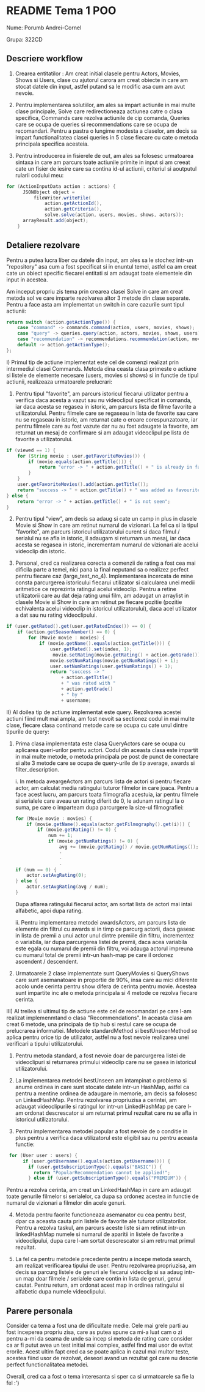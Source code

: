 # README Tema 1 POO

Nume: Porumb Andrei-Cornel

Grupa: 322CD

## Descriere workflow

1. Crearea entitatilor :
Am creat initial clasele pentru Actors, Movies, Shows si Users, clase cu ajutorul carora am creat obiecte in care am stocat datele din input, astfel putand sa le modific asa cum am avut nevoie.

2. Pentru implementarea solutiilor, am ales sa impart actiunile in mai multe clase principale, Solve care redirectioneaza actiunea catre o clasa specifica, Commands care rezolva actiunile de cip comanda, Queries care se ocupa de queries si recommendations care se ocupa de recomandari.
Pentru a pastra o lungime modesta a claselor, am decis sa impart functionalitatea clasei queries in 5 clase fiecare cu cate o metoda principala specifica acesteia.

3. Pentru introducerea in fisierele de out, am ales sa folosesc urmatoarea sintaxa in care am parcurs toate actiunile primite in input si am creeat cate un fisier de iesire care sa contina id-ul actiunii, criteriul si aoutputul rularii codului meu:

```java
for (ActionInputData action : actions) {
      JSONObject object =
          fileWriter.writeFile(
              action.getActionId(),
              action.getCriteria(),
              solve.solve(action, users, movies, shows, actors));
      arrayResult.add(object);
    }
```



## Detaliere rezolvare

Pentru a putea lucra liber cu datele din input, am ales sa le stochez intr-un "repository" asa cum a fost specificat si in enuntul temei, astfel ca am creat cate un obiect specific fiecarei entitati si am adaugat toate elementele din input in acestea.

Am inceput propriu zis tema prin crearea clasei Solve in care am creat metoda sol ve care imparte rezolvarea altor 3 metode din clase separate. Pentru a face asta am implementat un switch in care cazurile sunt tipul actiunii:

```java
return switch (action.getActionType()) {
    case "command" -> commands.command(action, users, movies, shows);
    case "query" -> queries.query(action, actors, movies, shows, users);
    case "recommendation" -> recommendations.recommendation(action, movies, shows, users);
    default -> action.getActionType();
};
```

I) Primul tip de actiune implementat este cel de comenzi realizat prin intermediul clasei Commands. Metoda dina ceasta clasa primeste o actiune si listele de elemente necesare (users, movies si shows) si in functie de tipul actiunii, realizeaza urmatoarele prelucrari:

1. Pentru tipul "favorite",  am parcurs istoricul fiecarui utilizator pentru a verifica daca acesta a vazut sau nu videoclipul specificat in comanda, iar daca acesta se regasea in istoric, am parcurs lista de filme favorite a utilizatorului. Pentru filmele care se regaseau in lista de favorite sau care nu se regaseau in istoric, am returnat cate o eroare corespunzatoare, iar pentru filmele care au fost vazute dar nu au fost adaugate la favorite, am returnat un mesaj de confirmare si am adaugat videoclipul pe lista de favorite a utilizatorului.

```java
if (viewed == 1) {
    for (String movie : user.getFavoriteMovies()) {
        if (movie.equals(action.getTitle())) {
            return "error -> " + action.getTitle() + " is already in favourite list";
        }
    }
    user.getFavoriteMovies().add(action.getTitle());
    return "success -> " + action.getTitle() + " was added as favourite";
} else {
    return "error -> " + action.getTitle() + " is not seen";
}
```

2. Pentru tipul "view", am decis sa adaug si cate un camp in plus in clasele Movie si Show in care am retinut numarul de vizionari. La fel ca si la tipul "favorite", am parcurs istoricul utilizatorului curent si daca filmul / serialul nu se afla in istoric, il adaugam si returnam un mesaj, iar daca acesta se regasea in istoric, incrementam numarul de vizionari ale acelui videoclip din istoric.

3. Personal, cred ca realizarea corecta a comenzii de rating a fost cea mai dificila parte a temei, nici pana la final neputand sa o realizez perfect pentru fiecare caz (large_test_no_4). Implementarea incercata de mine consta parcurgerea istoricului fiecarui utilizator si calcularea unei medii aritmetice ce reprezinta ratingul acelui videoclip. Pentru a retine utilizatorii care au dat deja rating unui film, am adaugat un arraylist in clasele Movie si Show in care am retinut pe fiecare pozitie (pozitie echivalenta acelui videoclip in istoricul utilizatorului), daca acel utilizator a dat sau nu rating videoclipului.

```java
if (user.getRated().get(user.getRatedIndex()) == 0) {
    if (action.getSeasonNumber() == 0) {
        for (Movie movie : movies) {
            if (movie.getName().equals(action.getTitle())) {
                user.getRated().set(index, 1);
                 movie.setRating(movie.getRating() + action.getGrade());
                movie.setNumRatings(movie.getNumRatings() + 1);
                user.setNumRatings(user.getNumRatings() + 1);
                return "success -> "
                    + action.getTitle()
                    + " was rated with "
                    + action.getGrade()
                    + " by "
                    + username;
```

II) Al doilea tip de actiune implementat este query. Rezolvarea acestei actiuni fiind mult mai ampla, am fost nevoit sa sectionez codul in mai multe clase, fiecare clasa continand metode care se ocupa cu cate unul dintre tipurile de query:

1. Prima clasa implementata este clasa QueryActors care se ocupa cu aplicarea queri-urilor pentru actori. Codul din aceasta clasa este impartit in mai multe metode, o metoda principala pe post de punct de conectare si alte 3 metode care se ocupa de query-urile de tip average, awards si filter_description. 

    i. In metoda aveargeActors am parcurs lista de actori si pentru fiecare actor, am calculat media ratingului tuturor filmelor in care joaca. Pentru a face acest lucru, am parcurs toata filmografia acestuia, iar pentru filmele si serialele care aveau un rating diferit de 0, le adunam ratingul la o suma, pe care o imparteam dupa parcurgere la size-ul filmografiei: 
    
    ```java
    for (Movie movie : movies) {
        if (movie.getName().equals(actor.getFilmography().get(i))) {
            if (movie.getRating() != 0) {
                num += 1;
                if (movie.getNumRatings() != 0) {
                    avg += (movie.getRating() / movie.getNumRatings());
                    -
                    -
                    -
    if (num == 0) {
        actor.setAvgRating(0);
    } else {
        actor.setAvgRating(avg / num);
    }
    ```

    Dupa aflarea ratingului fiecarui actor, am sortat lista de actori mai intai alfabetic, apoi dupa rating.
    
    ii. Pentru implementarea metodei awardsActors, am parcurs lista de elemente din filtrul cu awards si in timp ce parcurg actorii, daca gasesc in lista de premii a unui actor unul dintre premiile din filtru, incrementez o variabila, iar dupa parcurgerea listei de premii, daca acea variabila este egala cu numarul de premii din filtru, voi adauga actorul impreuna cu numarul total de premii intr-un hash-map pe care il ordonez ascendent / descendent.

2.  Urmatoarele 2 clase implementate sunt QueryMovies si QueryShows care sunt asemanatoare in proportie de 90%, insa care au mici diferente acolo unde cerinta pentru show difera de cerinta pentru movie. Acestea sunt impartite inc ate o metoda principala si 4 metode ce rezolva fiecare cerinta.


III) Al treilea si ultimul tip de actiune este cel de recomandari pe care l-am realizat implemenmtand o clasa "Recommendations". In aceasta clasa am creat 6 metode, una principala de tip hub si restul care se ocupa de prelucrarea informatiei. Metodele standardMethod si bestUnseenMethod se aplica pentru orice tip de utilizator, astfel nu a fost nevoie realizarea unei verificari a tipului utilizatorului.

1. Pentru metoda standard, a fost nevoie doar de parcurgerea listei de videoclipuri si returnarea primului videoclip care nu se gasea in istoricul utilizatorului.

2. La implementarea metodei bestUnseen am intampinat o problema si anume ordinea in care sunt stocate datele intr-un HashMap, astfel ca pentru a mentine ordinea de adaugare in memorie, am decis sa folosesc un LinkedHashMap. Pentru rezolvarea propriuzisa a cerintei, am adaugat videoclipurile si ratingul lor intr-un LinkedHashMap pe care l-am ordonat descrescator si am returnat primul rezultat care nu se afla in istoricul utilizatorului.

3. Pentru implementarea metodei popular a fost nevoie de o conditie in plus pentru a verifica daca utilizatorul este eligibil sau nu pentru aceasta functie: 

```java
 for (User user : users) {
      if (user.getUsername().equals(action.getUsername())) {
        if (user.getSubscriptionType().equals("BASIC")) {
          return "PopularRecommendation cannot be applied!";
        } else if (user.getSubscriptionType().equals("PREMIUM")) {
```

Pentru a rezolva cerinta, am creat un LinkedHashMap in care am adaugat toate genurile filmelor si serialelor, ca dupa sa ordonez acestea in functie de numarul de vizionari a filmelor din acele genuri.

4. Metoda pentru faorite functioneaza asemanator cu cea pentru best, dpar ca aceasta cauta prin listele de favorite ale tuturor utilizatorilor. Pentru a rezolva taskul, am parcurs aceste liste si am retinut intr-un linkedHashMap numele si numarul de aparitii in listele de favorite a videoclipului, dupa care l-am sortat descrescator si am retrurnat primul rezultat.

5. La fel ca pentru metodele precedente pentru a incepe metoda search, am realizat verificarea tipului de user. Pentru rezolvarea propriuzisa, am decis sa parcurg listele de genuri ale fiecarui videoclip si sa adaug intr-un map doar filmele / serialele care contin in lista de genuri, genul cautat. Pentru return, am ordonat acest map in ordinea ratingului si alfabetic dupa numele videoclipului.

## Parere personala

Consider ca tema a fost una de dificultate medie. Cele mai grele parti au fost inceperea propriu zisa, care as putea spune ca mi-a luat cam o zi pentru a-mi da seama de unde sa incep si metoda de rating care consider ca ar fi putut avea un test initial mai complex, astfel find mai usor de evitat erorile. Acest ultim fapt cred ca se poate aplica in cazul mai multor teste, acestea fiind usor de rezolvat, deseori avand un rezultat gol care nu descrie perfect functionalitatea metodei. 

Overall, cred ca a fost o tema interesanta si sper ca si urmatoarele sa fie la fel :')
